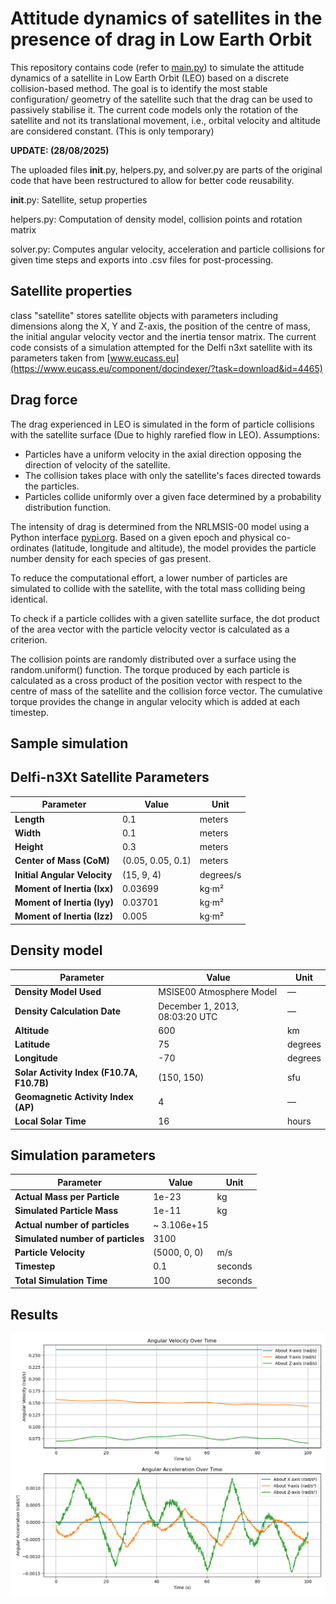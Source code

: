 # Attitude dynamics of satellites in the presence of drag in Low Earth Orbit

This repository contains code (refer to [main.py](main.py)) to simulate the attitude dynamics of a satellite in Low Earth Orbit (LEO) based on a discrete collision-based method. The goal is to identify the most stable configuration/ geometry of the satellite such that the drag can be used to passively stabilise it. The current code models only the rotation of the satellite and not its translational movement, i.e., orbital velocity and altitude are considered constant. (This is only temporary)

__UPDATE: (28/08/2025)__

The uploaded files __init__.py, helpers.py, and solver.py are parts of the original code that have been restructured to allow for better code reusability.


__init__.py: Satellite, setup properties

helpers.py: Computation of density model, collision points and rotation matrix

solver.py: Computes angular velocity, acceleration and particle collisions for given time steps and exports into .csv files for post-processing.

## Satellite properties

class "satellite" stores satellite objects with parameters including dimensions along the X, Y and Z-axis, the position of the centre of mass, the initial angular velocity vector and the inertia tensor matrix. The current code consists of a simulation attempted for the Delfi n3xt satellite with its parameters taken from [www.eucass.eu](https://www.eucass.eu/component/docindexer/?task=download&id=4465)

## Drag force

The drag experienced in LEO is simulated in the form of particle collisions with the satellite surface (Due to highly rarefied flow in LEO). Assumptions:

- Particles have a uniform velocity in the axial direction opposing the direction of velocity of the satellite.
- The collision takes place with only the satellite's faces directed towards the particles.
- Particles collide uniformly over a given face determined by a probability distribution function.

The intensity of drag is determined from the NRLMSIS-00 model using a Python interface [pypi.org](https://pypi.org/project/nrlmsise00/). Based on a given epoch and physical co-ordinates (latitude, longitude and altitude), the model provides the particle number density for each species of gas present. 

To reduce the computational effort, a lower number of particles are simulated to collide with the satellite, with the total mass colliding being identical. 

To check if a particle collides with a given satellite surface, the dot product of the area vector with the particle velocity vector is calculated as a criterion.

The collision points are randomly distributed over a surface using the random.uniform() function. The torque produced by each particle is calculated as a cross product of the position vector with respect to the centre of mass of the satellite and the collision force vector. The cumulative torque provides the change in angular velocity which is added at each timestep.

## Sample simulation

## Delfi-n3Xt Satellite Parameters

| Parameter                      | Value                                     | Unit        |
|--------------------------------|-------------------------------------------|------------|
| **Length**                     | 0.1                                       | meters     |
| **Width**                      | 0.1                                       | meters     |
| **Height**                     | 0.3                                       | meters     |
| **Center of Mass (CoM)**        | (0.05, 0.05, 0.1)                         | meters     |
| **Initial Angular Velocity**    | (15, 9, 4)                                | degrees/s      |
| **Moment of Inertia (Ixx)**     | 0.03699                                   | kg·m²      |
| **Moment of Inertia (Iyy)**     | 0.03701                                   | kg·m²      |
| **Moment of Inertia (Izz)**     | 0.005                                     | kg·m²      |

## Density model

| Parameter                     | Value                                  | Unit        |
|--------------------------------|----------------------------------------|------------|
| **Density Model Used**         | MSISE00 Atmosphere Model               | —          |
| **Density Calculation Date**   | December 1, 2013, 08:03:20 UTC         | —          |
| **Altitude**                   | 600                                    | km         |
| **Latitude**                   | 75                                     | degrees    |
| **Longitude**                  | -70                                    | degrees    |
| **Solar Activity Index (F10.7A, F10.7B)** | (150, 150)                 | sfu        |
| **Geomagnetic Activity Index (AP)** | 4                               | —          |
| **Local Solar Time**           | 16                                     | hours      |

## Simulation parameters

| Parameter                     | Value                                  | Unit        |
|--------------------------------|----------------------------------------|------------|
| **Actual Mass per Particle**   | 1e-23                                  | kg         |
| **Simulated Particle Mass**    | 1e-11                                  | kg         |
| **Actual number of particles**   | ~ 3.106e+15                                 |          |
| **Simulated number of particles**    | 3100                                  |          |
| **Particle Velocity**          | (5000, 0, 0)                           | m/s        |
| **Timestep**                   | 0.1                                    | seconds    |
| **Total Simulation Time**      | 100                                    | seconds    |

## Results

![image](AngularVnA_vs_time.png)
